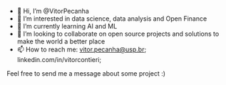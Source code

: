 - 👋 Hi, I’m @VitorPecanha
- 👀 I’m interested in data science, data analysis and Open Finance
- 🌱 I’m currently learning AI and ML
- 💞️ I’m looking to collaborate on open source projects and solutions to make the world a better place
- 📫 How to reach me: vitor.pecanha@usp.br; linkedin.com/in/vitorcontieri;

Feel free to send me a message about some project :)
